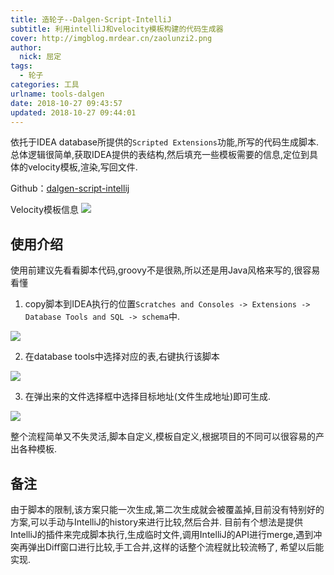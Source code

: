 ```yaml
---
title: 造轮子--Dalgen-Script-IntelliJ
subtitle: 利用intelliJ和velocity模板构建的代码生成器
cover: http://imgblog.mrdear.cn/zaolunzi2.png
author: 
  nick: 屈定
tags:
  - 轮子
categories: 工具
urlname: tools-dalgen
date: 2018-10-27 09:43:57
updated: 2018-10-27 09:44:01
---
```

依托于IDEA database所提供的`Scripted Extensions`功能,所写的代码生成脚本.
总体逻辑很简单,获取IDEA提供的表结构,然后填充一些模板需要的信息,定位到具体的velocity模板,渲染,写回文件.

Github：[dalgen-script-intellij](https://github.com/mrdear/dalgen-script-intellij)

Velocity模板信息
![](http://imgblog.mrdear.cn/1540564282.png?imageMogr2/thumbnail/!100p)

## 使用介绍

使用前建议先看看脚本代码,groovy不是很熟,所以还是用Java风格来写的,很容易看懂

1. copy脚本到IDEA执行的位置`Scratches and Consoles -> Extensions -> Database Tools and SQL -> schema`中.

![](http://imgblog.mrdear.cn/1540563274.png?imageMogr2/thumbnail/!100p)


2. 在database tools中选择对应的表,右键执行该脚本

![](http://imgblog.mrdear.cn/1540563321.png?imageMogr2/thumbnail/!100p)


3. 在弹出来的文件选择框中选择目标地址(文件生成地址)即可生成.

![](http://imgblog.mrdear.cn/1540563345.png?imageMogr2/thumbnail/!100p)

整个流程简单又不失灵活,脚本自定义,模板自定义,根据项目的不同可以很容易的产出各种模板.


## 备注
由于脚本的限制,该方案只能一次生成,第二次生成就会被覆盖掉,目前没有特别好的方案,可以手动与IntelliJ的history来进行比较,然后合并.
目前有个想法是提供IntelliJ的插件来完成脚本执行,生成临时文件,调用IntelliJ的API进行merge,遇到冲突再弹出Diff窗口进行比较,手工合并,这样的话整个流程就比较流畅了,
希望以后能实现.